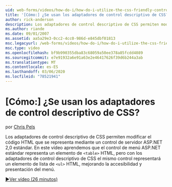 ```yaml
---
uid: web-forms/videos/how-do-i/how-do-i-utilize-the-css-friendly-control-adapters
title: '[Cómo:] ¿Se usan los adaptadores de control descriptivo de CSS? | Microsoft Docs'
author: rick-anderson
description: Los adaptadores de control descriptivo de CSS permiten modificar el código HTML que se representa mediante un control de servidor ASP.NET 2,0 estándar. En este vídeo se explica que el
ms.author: riande
ms.date: 09/01/2007
ms.assetid: aa5a29e3-0cc2-4cc0-986d-e845dbf01813
msc.legacyurl: /web-forms/videos/how-do-i/how-do-i-utilize-the-css-friendly-control-adapters
msc.type: video
ms.openlocfilehash: bf9b990355dba83c68059a50ee378a85fcdd4089
ms.sourcegitcommit: e7e91932a6e91a63e2e46417626f39d6b244a3ab
ms.translationtype: MT
ms.contentlocale: es-ES
ms.lasthandoff: 03/06/2020
ms.locfileid: "78521941"
---
```

# <a name="how-do-i-utilize-the-css-friendly-control-adapters"></a>[Cómo:] ¿Se usan los adaptadores de control descriptivo de CSS?

por [Chris Pels](https://twitter.com/chrispels)

Los adaptadores de control descriptivo de CSS permiten modificar el código HTML que se representa mediante un control de servidor ASP.NET 2,0 estándar. En este vídeo aprendemos que el control de menú ASP.NET estándar representa un elemento de `<table>` HTML, pero con los adaptadores de control descriptivo de CSS el mismo control representará un elemento de lista de `<ul>` HTML, mejorando la accesibilidad y presentación del menú. 

[&#9654;Ver vídeo (26 minutos)](https://channel9.msdn.com/Blogs/ASP-NET-Site-Videos/how-do-i-utilize-the-css-friendly-control-adapters)
